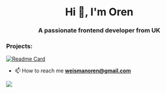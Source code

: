 <h1 align="center">Hi 👋, I'm Oren</h1>
<h3 align="center">A passionate frontend developer from UK</h3>


<h3 align="left">Projects:</h3>

[![Readme Card](https://github-readme-stats.vercel.app/api/pin/?username=notifirehq&repo=notifire)](https://github.com/anuraghazra/github-readme-stats)

- 📫 How to reach me **weismanoren@gmail.com**

![](https://hit.yhype.me/github/profile?user_id=90311276)

<!--
**Maynard944/Maynard944** is a ✨ _special_ ✨ repository because its `README.md` (this file) appears on your GitHub profile.

Here are some ideas to get you started:

- 🔭 I’m currently working on ...
- 🌱 I’m currently learning ...
- 👯 I’m looking to collaborate on ...
- 🤔 I’m looking for help with ...
- 💬 Ask me about ...
- 📫 How to reach me: ...
- 😄 Pronouns: ...
- ⚡ Fun fact: ...
-->
